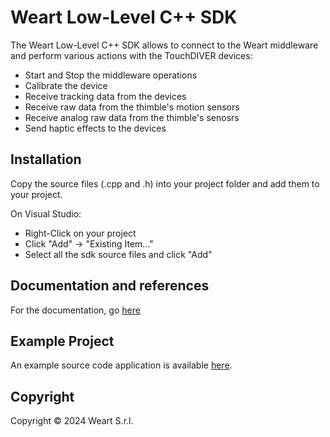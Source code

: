 # Weart Low-Level C++ SDK

The Weart Low-Level C++ SDK  allows to connect to the Weart middleware and perform various actions with the TouchDIVER devices:
* Start and Stop the middleware operations
* Calibrate the device
* Receive tracking data from the devices
* Receive raw data from the thimble's motion sensors 
* Receive analog raw data from the thimble's senosrs
* Send haptic effects to the devices

## Installation

Copy the source files (.cpp and .h) into your project folder and add them to your project.

On Visual Studio:
* Right-Click on your project
* Click "Add" -> "Existing Item..."
* Select all the sdk source files and click "Add"

## Documentation and references
For the documentation, go [here](https://weart.it/developer-guide/)

## Example Project
An example source code application is available [here](https://github.com/WEARTHaptics/WEART-SDK-Cpp-Example).

## Copyright

Copyright &copy; 2024 Weart S.r.l.